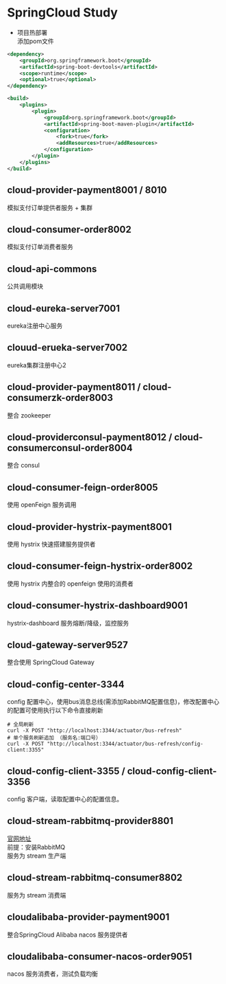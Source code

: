 # SpringCloud Study

+ 项目热部署  
添加pom文件
```xml
<dependency>
    <groupId>org.springframework.boot</groupId>
    <artifactId>spring-boot-devtools</artifactId>
    <scope>runtime</scope>
    <optional>true</optional>
</dependency>

<build>
    <plugins>
        <plugin>
            <groupId>org.springframework.boot</groupId>
            <artifactId>spring-boot-maven-plugin</artifactId>
            <configuration>
                <fork>true</fork>
                <addResources>true</addResources>
            </configuration>
        </plugin>
    </plugins>
</build>
```
## cloud-provider-payment8001 / 8010
模拟支付订单提供者服务  + 集群

## cloud-consumer-order8002
模拟支付订单消费者服务

## cloud-api-commons
公共调用模块

## cloud-eureka-server7001
eureka注册中心服务

## clouud-erueka-server7002
eureka集群注册中心2

## cloud-provider-payment8011 / cloud-consumerzk-order8003
整合 zookeeper

## cloud-providerconsul-payment8012 / cloud-consumerconsul-order8004
整合 consul

## cloud-consumer-feign-order8005
使用 openFeign 服务调用

## cloud-provider-hystrix-payment8001
使用 hystrix 快速搭建服务提供者

## cloud-consumer-feign-hystrix-order8002
使用 hystrix 内整合的 openfeign 使用的消费者

## cloud-consumer-hystrix-dashboard9001
hystrix-dashboard 服务熔断/降级，监控服务

## cloud-gateway-server9527
整合使用 SpringCloud Gateway

## cloud-config-center-3344
config 配置中心，使用bus消息总线(需添加RabbitMQ配置信息)，修改配置中心的配置可使用执行以下命令直接刷新
```shell
# 全局刷新
curl -X POST "http://localhost:3344/actuator/bus-refresh"
# 单个服务刷新追加 （服务名:端口号）
curl -X POST "http://localhost:3344/actuator/bus-refresh/config-client:3355"
```

## cloud-config-client-3355 / cloud-config-client-3356
config 客户端，读取配置中心的配置信息。

## cloud-stream-rabbitmq-provider8801
<a href="https://docs.spring.io/spring-cloud-stream/docs/current/reference/html/index.html" target="_blank">官网地址</a>  
前提：安装RabbitMQ  
服务为 stream 生产端

## cloud-stream-rabbitmq-consumer8802
服务为 stream 消费端

## cloudalibaba-provider-payment9001
整合SpringCloud Alibaba
nacos 服务提供者

## cloudalibaba-consumer-nacos-order9051
nacos 服务消费者，测试负载均衡